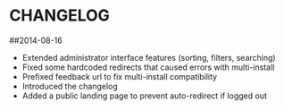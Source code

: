 CHANGELOG
=========

##2014-08-16
* Extended administrator interface features (sorting, filters, searching)
* Fixed some hardcoded redirects that caused errors with multi-install
* Prefixed feedback url to fix multi-install compatibility
* Introduced the changelog
* Added a public landing page to prevent auto-redirect if logged out

